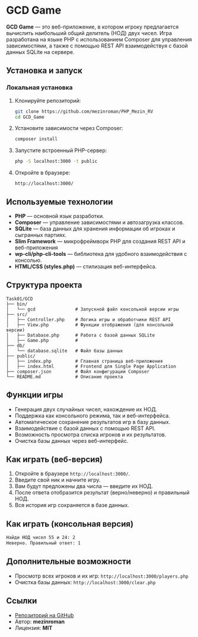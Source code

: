 # GCD Game

**GCD Game** — это веб-приложение, в котором игроку предлагается вычислить наибольший общий делитель (НОД) двух чисел. Игра разработана на языке PHP с использованием Composer для управления зависимостями, а также с помощью REST API взаимодействуя с базой данных SQLite на сервере.

## Установка и запуск

### Локальная установка
1. Клонируйте репозиторий:
   ```bash
   git clone https://github.com/mezinroman/PHP_Mezin_RV
   cd GCD_Game
   ```
2. Установите зависимости через Composer:
   ```bash
   composer install
   ```
3. Запустите встроенный PHP-сервер:
   ```bash
   php -S localhost:3000 -t public
   ```
4. Откройте в браузере:
   ```
   http://localhost:3000/
   ```


## Используемые технологии
- **PHP** — основной язык разработки.
- **Composer** — управление зависимостями и автозагрузка классов.
- **SQLite** — база данных для хранения информации об игроках и сыгранных партиях.
- **Slim Framework** — микрофреймворк PHP для создания REST API и веб-приложения
- **wp-cli/php-cli-tools** — библиотека для удобного взаимодействия с консолью.
- **HTML/CSS (styles.php)** — стилизация веб-интерфейса.

## Структура проекта
```
Task01/GCD
├── bin/
│   └── gcd               # Запускной файл консольной версии игры
├── src/
│   ├── Controller.php    # Логика игры и обработчики REST API
│   ├── View.php          # Функции отображения (для консольной версии)
│   ├── Database.php      # Работа с базой данных SQLite
│   ├── Game.php          #
├── db/
│   └── database.sqlite   # Файл базы данных
├── public/
│   ├── index.php         # Главная страница веб-приложения
│   ├── index.html        # Frontend для Single Page Application
├── composer.json         # Файл конфигурации Composer
└── README.md             # Описание проекта
```

## Функции игры
- Генерация двух случайных чисел, нахождение их НОД.
- Поддержка как консольного режима, так и веб-интерфейса.
- Автоматическое сохранение результатов игр в базу данных.
- Взаимодействие с базой данных с помощью REST API.
- Возможность просмотра списка игроков и их результатов.
- Очистка базы данных через веб-интерфейс.

## Как играть (веб-версия)
1. Откройте в браузере `http://localhost:3000/`.
2. Введите свой ник и начните игру.
3. Вам будут предложены два числа — введите их НОД.
4. После ответа отобразится результат (верно/неверно) и правильный НОД.
5. Вся история игр сохраняется в базе данных.

## Как играть (консольная версия)
```bash
Найди НОД чисел 55 и 24: 2
Неверно. Правильный ответ: 1
```

## Дополнительные возможности
- Просмотр всех игроков и их игр: `http://localhost:3000/players.php`
- Очистка базы данных: `http://localhost:3000/clear.php`

## Ссылки
- [Репозиторий на GitHub](https://github.com/mezinroman/PHP_Mezin_RV)
- Автор: **mezinroman**
- Лицензия: **MIT**

